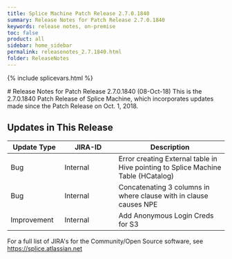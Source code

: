 ```yaml
---
title: Splice Machine Patch Release 2.7.0.1840
summary: Release Notes for Patch Release 2.7.0.1840
keywords: release notes, on-premise
toc: false
product: all
sidebar: home_sidebar
permalink: releasenotes_2.7.1840.html
folder: ReleaseNotes
---
```

{% include splicevars.html %}
<section>
<div class="TopicContent" data-swiftype-index="true" markdown="1">
# Release Notes for Patch Release 2.7.0.1840 (08-Oct-18)
This is the 2.7.0.1840 Patch Release of Splice Machine, which incorporates updates made since the Patch Release on Oct. 1, 2018.

## Updates in This Release
<table>
    <col width="125px" />
    <col width="125px" />
    <col />
    <thead>
        <tr>
            <th>Update Type</th>
            <th>JIRA-ID</th>
            <th>Description</th>
        </tr>
    </thead>
    <tbody>
        <tr>
            <td>Bug</td>
            <td>Internal</td>
            <td>Error creating External table in Hive pointing to Splice Machine Table (HCatalog)</td>
        </tr>
        <tr>
            <td>Bug</td>
            <td>Internal</td>
            <td>Concatenating 3 columns in where clause with in clause causes NPE</td>
        </tr>
        <tr>
            <td>Improvement</td>
            <td>Internal</td>
            <td>Add Anonymous Login Creds for S3</td>
        </tr>
    </tbody>
</table>

For a full list of JIRA's for the Community/Open Source software, see <https://splice.atlassian.net>

</div>
</section>
